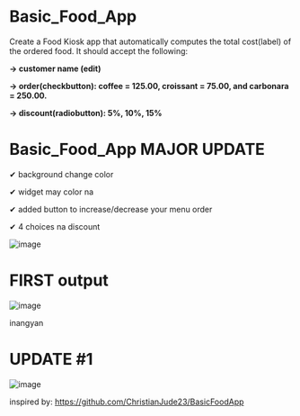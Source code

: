 # Basic_Food_App
Create a Food Kiosk app that automatically computes the total cost(label) of the ordered food. It should accept the following:

**-> customer name (edit)**

**-> order(checkbutton): coffee = 125.00, croissant = 75.00, and carbonara = 250.00.**

**-> discount(radiobutton): 5%, 10%, 15%**


# Basic_Food_App MAJOR UPDATE

✔ background change color

✔ widget may color na

✔ added button to increase/decrease your menu order

✔ 4 choices na discount

![image](https://github.com/owenlim225/Basic_Food_App/assets/87555304/c48a1be1-98aa-4159-b1bc-d2d16a3e4fd1)












# FIRST output
![image](https://github.com/owenlim225/Basic_Food_App/assets/87555304/55c3cf4e-ec34-437a-9374-285d523cac94)

inangyan


# UPDATE #1 
![image](https://github.com/owenlim225/Basic_Food_App/assets/87555304/7db7a3cf-ef56-4575-af62-eb35821ab329)


inspired by: https://github.com/ChristianJude23/BasicFoodApp

